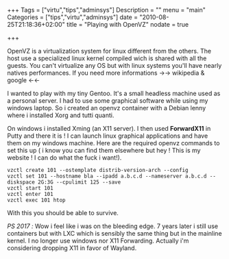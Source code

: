 +++
Tags = ["virtu","tips","adminsys"]
Description = ""
menu = "main"
Categories = ["tips","virtu","adminsys"]
date = "2010-08-25T21:18:36+02:00"
title = "Playing with OpenVZ"
nodate = true

+++

OpenVZ is a virtualization system for linux different from the others. The host use a specialized linux kernel compiled wich is shared with all the guests. You can't virtualize any OS but with linux systems you'll have nearly natives performances. If you need more informations →→ wikipedia & google ←←

I wanted to play with my tiny Gentoo. It's a small headless machine used as a personal server. I had to use some graphical software while using my windows laptop. So i created an openvz container with a Debian lenny where i installed Xorg and tutti quanti.

On windows i installed Xming (an X11 server). I then used **ForwardX11** in Putty and there it is ! I can launch linux graphical applications and have them on my windows machine. Here are the required openvz commands to set this up ( i know you can find them elsewhere but hey ! This is my website ! I can do what the fuck i want!).

```
vzctl create 101 --ostemplate distrib-version-arch --config
vzctl set 101 --hostname bla --ipadd a.b.c.d --nameserver a.b.c.d --diskspace 2G:3G --cpulimit 125 --save
vzctl start 101
vzctl enter 101
vzctl exec 101 htop
```
With this you should be able to survive.

*PS 2017 :* Wow i feel like i was on the bleeding edge. 7 years later i still use containers but with LXC which is sensibly the same thing but in the mainline kernel. I no longer use windows nor X11 Forwarding. Actually i'm considering dropping X11 in favor of Wayland.
